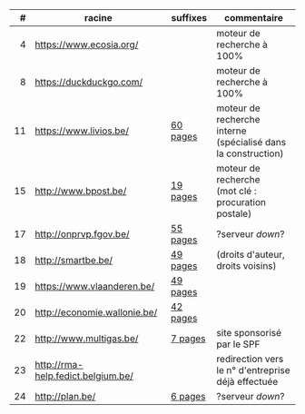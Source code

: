 | # | racine | suffixes | commentaire |
| ---: | --- | --- | --- |
| 4 | https://www.ecosia.org/ | &nbsp; | moteur de recherche à 100% |
| 8 | https://duckduckgo.com/ | &nbsp; | moteur de recherche à 100% |
| 11 | https://www.livios.be/ | [60 pages](011-livios.pdf) | moteur de recherche interne<br>(spécialisé dans la construction) |
| 15 | http://www.bpost.be/ | [19 pages](015-bpost.pdf) | moteur de recherche<br> (mot clé : procuration postale) |
| 17 | http://onprvp.fgov.be/ | [55 pages](017-onprvp.pdf) | ?serveur *down*? |
| 18 | http://smartbe.be/ | [49 pages](018-smartbe.pdf) | (droits d'auteur, droits voisins) |
| 19 | https://www.vlaanderen.be/ | [49 pages](019-vlaanderen.pdf) | &nbsp; |
| 20 | http://economie.wallonie.be/ | [42 pages](020-economie-wallonie.pdf) | &nbsp; |
| 22 | http://www.multigas.be/ | [7 pages](022-multigas.pdf) | site sponsorisé par le SPF |
| 23 | http://rma-help.fedict.belgium.be/ | &nbsp; | redirection vers le n° d'entreprise<br>déjà effectuée |
| 24 | http://plan.be/ | [6 pages](024-plan.pdf) | ?serveur *down*? |



